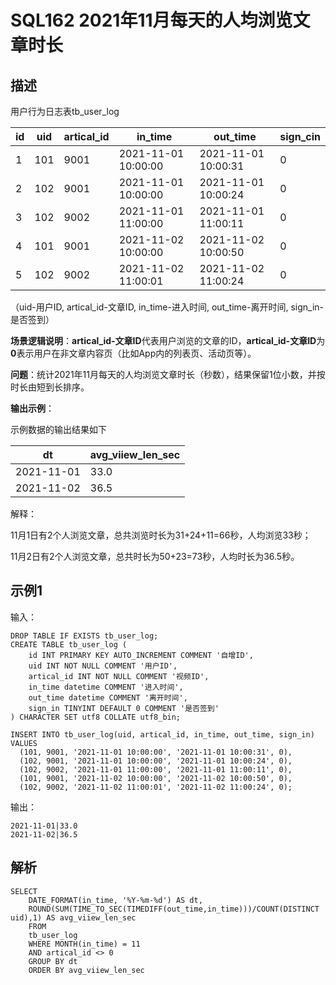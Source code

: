 # SQL162 2021年11月每天的人均浏览文章时长

## 描述

用户行为日志表tb_user_log

| id   | uid  | artical_id | in_time             | out_time            | sign_cin |
| ---- | ---- | ---------- | ------------------- | ------------------- | -------- |
| 1    | 101  | 9001       | 2021-11-01 10:00:00 | 2021-11-01 10:00:31 | 0        |
| 2    | 102  | 9001       | 2021-11-01 10:00:00 | 2021-11-01 10:00:24 | 0        |
| 3    | 102  | 9002       | 2021-11-01 11:00:00 | 2021-11-01 11:00:11 | 0        |
| 4    | 101  | 9001       | 2021-11-02 10:00:00 | 2021-11-02 10:00:50 | 0        |
| 5    | 102  | 9002       | 2021-11-02 11:00:01 | 2021-11-02 11:00:24 | 0        |

（uid-用户ID, artical_id-文章ID, in_time-进入时间, out_time-离开时间, sign_in-是否签到）

**场景逻辑说明**：**artical_id-文章ID**代表用户浏览的文章的ID，**artical_id-文章ID**为**0**表示用户在非文章内容页（比如App内的列表页、活动页等）。

**问题**：统计2021年11月每天的人均浏览文章时长（秒数），结果保留1位小数，并按时长由短到长排序。

**输出示例**：

示例数据的输出结果如下

| dt         | avg_viiew_len_sec |
| ---------- | ----------------- |
| 2021-11-01 | 33.0              |
| 2021-11-02 | 36.5              |

解释：

11月1日有2个人浏览文章，总共浏览时长为31+24+11=66秒，人均浏览33秒；

11月2日有2个人浏览文章，总共时长为50+23=73秒，人均时长为36.5秒。

## 示例1

输入：

```
DROP TABLE IF EXISTS tb_user_log;
CREATE TABLE tb_user_log (
    id INT PRIMARY KEY AUTO_INCREMENT COMMENT '自增ID',
    uid INT NOT NULL COMMENT '用户ID',
    artical_id INT NOT NULL COMMENT '视频ID',
    in_time datetime COMMENT '进入时间',
    out_time datetime COMMENT '离开时间',
    sign_in TINYINT DEFAULT 0 COMMENT '是否签到'
) CHARACTER SET utf8 COLLATE utf8_bin;

INSERT INTO tb_user_log(uid, artical_id, in_time, out_time, sign_in) VALUES
  (101, 9001, '2021-11-01 10:00:00', '2021-11-01 10:00:31', 0),
  (102, 9001, '2021-11-01 10:00:00', '2021-11-01 10:00:24', 0),
  (102, 9002, '2021-11-01 11:00:00', '2021-11-01 11:00:11', 0),
  (101, 9001, '2021-11-02 10:00:00', '2021-11-02 10:00:50', 0),
  (102, 9002, '2021-11-02 11:00:01', '2021-11-02 11:00:24', 0);
```

输出：

```
2021-11-01|33.0
2021-11-02|36.5
```

## 解析

```
SELECT
    DATE_FORMAT(in_time, '%Y-%m-%d') AS dt,
    ROUND(SUM(TIME_TO_SEC(TIMEDIFF(out_time,in_time)))/COUNT(DISTINCT uid),1) AS avg_viiew_len_sec
    FROM
    tb_user_log
    WHERE MONTH(in_time) = 11
    AND artical_id <> 0
    GROUP BY dt
    ORDER BY avg_viiew_len_sec
```